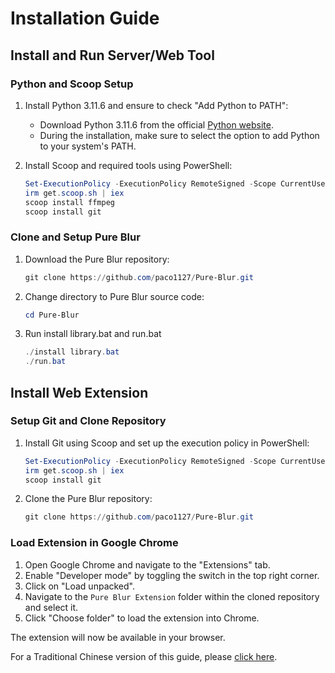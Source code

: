 # Installation Guide

## Install and Run Server/Web Tool

### Python and Scoop Setup
1. Install Python 3.11.6 and ensure to check "Add Python to PATH":
    - Download Python 3.11.6 from the official [Python website](https://www.python.org/downloads/).
    - During the installation, make sure to select the option to add Python to your system's PATH.

2. Install Scoop and required tools using PowerShell:
    ```powershell
    Set-ExecutionPolicy -ExecutionPolicy RemoteSigned -Scope CurrentUser
    irm get.scoop.sh | iex
    scoop install ffmpeg
    scoop install git
    ```

### Clone and Setup Pure Blur
1. Download the Pure Blur repository:
    ```powershell
    git clone https://github.com/paco1127/Pure-Blur.git
    ```

2. Change directory to Pure Blur source code:
    ```powershell
    cd Pure-Blur
    ```

3. Run install library.bat and run.bat
    ```powershell
    ./install library.bat
    ./run.bat
    ```

## Install Web Extension

### Setup Git and Clone Repository
1. Install Git using Scoop and set up the execution policy in PowerShell:
    ```powershell
    Set-ExecutionPolicy -ExecutionPolicy RemoteSigned -Scope CurrentUser
    irm get.scoop.sh | iex
    scoop install git
    ```

2. Clone the Pure Blur repository:
    ```powershell
    git clone https://github.com/paco1127/Pure-Blur.git
    ```

### Load Extension in Google Chrome
1. Open Google Chrome and navigate to the "Extensions" tab.
2. Enable "Developer mode" by toggling the switch in the top right corner.
3. Click on "Load unpacked".
4. Navigate to the `Pure Blur Extension` folder within the cloned repository and select it.
5. Click "Choose folder" to load the extension into Chrome.

The extension will now be available in your browser.


For a Traditional Chinese version of this guide, please [click here](/README(ch).md).
